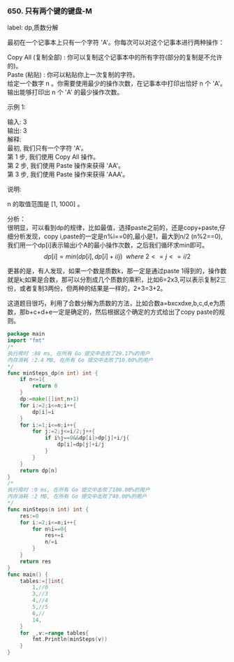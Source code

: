 ### 650. 只有两个键的键盘-M

label: dp,质数分解


最初在一个记事本上只有一个字符 'A'。你每次可以对这个记事本进行两种操作：  

Copy All (复制全部) : 你可以复制这个记事本中的所有字符(部分的复制是不允许的)。   
Paste (粘贴) : 你可以粘贴你上一次复制的字符。  
给定一个数字 n 。你需要使用最少的操作次数，在记事本中打印出恰好 n 个 'A'。输出能够打印出 n 个 'A' 的最少操作次数。   

示例 1:   

输入: 3   
输出: 3   
解释:   
最初, 我们只有一个字符 'A'。   
第 1 步, 我们使用 Copy All 操作。   
第 2 步, 我们使用 Paste 操作来获得 'AA'。   
第 3 步, 我们使用 Paste 操作来获得 'AAA'。   

说明:   

n 的取值范围是 [1, 1000] 。  

分析：  
很明显，可以看到dp的规律，比如最值，选择paste之前的，还是copy+paste,仔细分析发现，copy i,paste的一定是n%i==0的,最小是1，最大到n/2 (n%2==0),我们用一个dp[i]表示输出i个A的最小操作次数，之后我们循环求min即可。  
$$
dp[i]=min(dp[i],dp[i]+i/j) \ \  where \  2<= j<=i/2
$$   

更甚的是，有人发现，如果一个数是质数k，那一定是通过paste 1得到的，操作数就是k;如果是合数，那可以分割成几个质数的乘积，比如6=2x3,可以表示复制2三份，或者复制3两份，但两种的结果是一样的，2+3=3+2。   

这道题目很巧，利用了合数分解为质数的方法，比如合数a=bxcxdxe,b,c,d,e为质数，那b+c+d+e一定是确定的，然后根据这个确定的方式给出了copy paste的规则。

```go
package main
import "fmt"
/*
执行用时 :88 ms, 在所有 Go 提交中击败了29.17%的用户
内存消耗 :2.4 MB, 在所有 Go 提交中击败了10.00%的用户
*/
func minSteps_dp(n int) int {
	if n<=1{
		return 0
	}
	dp:=make([]int,n+1)
	for i:=2;i<=n;i++{
		dp[i]=i
	}
	for i:=1;i<=n;i++{
		for j:=2;j<=i/2;j++{
			if i%j==0&&dp[i]>dp[j]+i/j{
				dp[i]=dp[j]+i/j
			}
		}
	}
	return dp[n]
}
/*
执行用时 :0 ms, 在所有 Go 提交中击败了100.00%的用户
内存消耗 :2 MB, 在所有 Go 提交中击败了40.00%的用户
*/
func minSteps(n int) int {
	res:=0
	for i:=2;i<=n;i++{
		for n%i==0{
			res+=i
			n/=i
		}
	}
	return res
}
func main() {
	tables:=[]int{
		1,//0
		3,//3
		4,//4
		5,//5
		6,//
		14,
	}
	for _,v:=range tables{
		fmt.Println(minSteps(v))
	}
}
```
